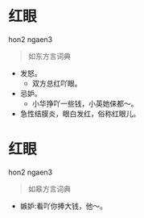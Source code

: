 # 红眼
hon2 ngaen3
> 如东方言词典
- 发怒。
  - 双方总红吖眼。
- 忌妒。
  - 小华挣吖一些钱，小英她俫都～。
- 急性结膜炎，眼白发红，俗称红眼儿。

# 红眼
hon2 ngaen3
> 如皋方言词典
- 嫉妒:看吖你捧大钱，他～。

